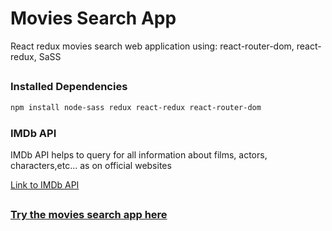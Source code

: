 # Movies Search App

React redux movies search web application using: react-router-dom, react-redux, SaSS
##
### Installed Dependencies

```sh
npm install node-sass redux react-redux react-router-dom
```

### IMDb API

IMDb API helps to query for all information about films, actors, characters,etc… as on official websites

[Link to IMDb API](https://rapidapi.com/apidojo/api/imdb8)

##
### [Try the movies search app here](https://themoviessearch.netlify.app/)
